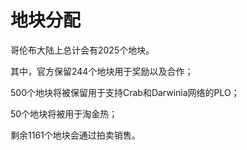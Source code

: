 # 地块分配

哥伦布大陆上总计会有2025个地块。

其中，官方保留244个地块用于奖励以及合作；

500个地块将被保留用于支持Crab和Darwinia网络的PLO；

50个地块将被用于淘金热；

剩余1161个地块会通过拍卖销售。
